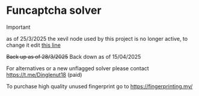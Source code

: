 # Funcaptcha solver

> [!IMPORTANT]
> as of 25/3/2025 the xevil node used by this project is no longer active, to change it edit [this line](https://github.com/BoarIncorporated/Funcaptcha-Solver-Bloxcaptcha/blob/main/core/image/image_classification.py#L13)

~~Back up as of 28/3/2025~~
Back down as of 15/04/2025

For alternatives or a new unflagged solver please contact https://t.me/Dinglenut18 (paid)

To purchase high quality unused fingerprint go to https://fingerprinting.my/
